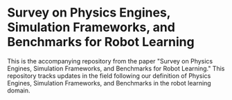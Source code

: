 # Survey on Physics Engines, Simulation Frameworks, and Benchmarks for Robot Learning
This is the accompanying repository from the paper "Survey on Physics Engines, Simulation Frameworks, and Benchmarks for Robot Learning." This repository tracks updates in the field following our definition of Physics Engines, Simulation Frameworks, and Benchmarks in the robot learning domain.


